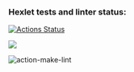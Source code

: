 ### Hexlet tests and linter status:
[![Actions Status](https://github.com/Shpilko/frontend-project-lvl1/workflows/hexlet-check/badge.svg)](https://github.com/Shpilko/frontend-project-lvl1/actions)

<a href="https://codeclimate.com/github/codeclimate/codeclimate/maintainability"><img src="https://api.codeclimate.com/v1/badges/a99a88d28ad37a79dbf6/maintainability" /></a>

![action-make-lint](https://github.com/Shpilko/frontend-project-lvl1/actions/workflows/action-make-lint.yml/badge.svg)
